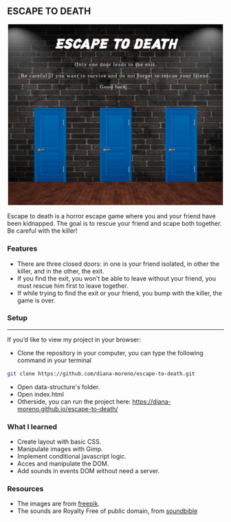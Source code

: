 ## ESCAPE TO DEATH

<p align="center">
  <img src="./img/escape-to-death.png" width="500">
</p>

Escape to death is a horror escape game where you and your friend have been kidnapped. The goal is to rescue your friend and scape both together. Be careful with the killer!

### **Features**

- There are three closed doors: in one is your friend isolated, in other the killer, and in the other, the exit.
- If you find the exit, you won't be able to leave without your friend, you must rescue him first to leave together.
- If while trying to find the exit or your friend, you bump with the killer, the game is over.

### **Setup**
---
If you’d like to view my project in your browser:

- Clone the repository in your computer, you can type the following command in your terminal
```bash
git clone https://github.com/diana-moreno/escape-to-death.git
```
- Open data-structure's folder.
- Open index.html
- Otherside, you can run the project here: https://diana-moreno.github.io/escape-to-death/


### **What I learned**

- Create layout with basic CSS.
- Manipulate images with Gimp.
- Implement conditional javascript logic.
- Acces and manipulate the DOM.
- Add sounds in events DOM without need a server.

### **Resources**

- The images are from [freepik](https://www.freepik.es/).
- The sounds are Royalty Free of public domain, from [soundbible](http://soundbible.com/royalty-free-sounds-1.html)
